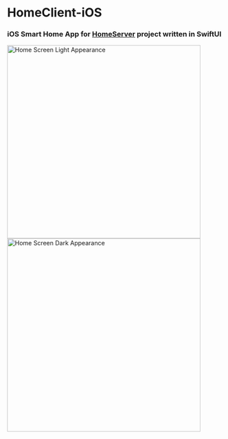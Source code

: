 # HomeClient-iOS

### iOS Smart Home App for [HomeServer](https://github.com/jayadamsmorgan/JavaHomeServer) project written in SwiftUI

<img width="450" alt="Home Screen Light Appearance" src="https://github.com/jayadamsmorgan/HomeClient-iOS/assets/17194588/9eee16a9-c4fc-49dd-a5b4-969ddc41feb8">

<img width="450" alt="Home Screen Dark Appearance" src="https://github.com/jayadamsmorgan/HomeClient-iOS/assets/17194588/969a84f3-bea3-4a92-be7a-1bb35e60fb77">
